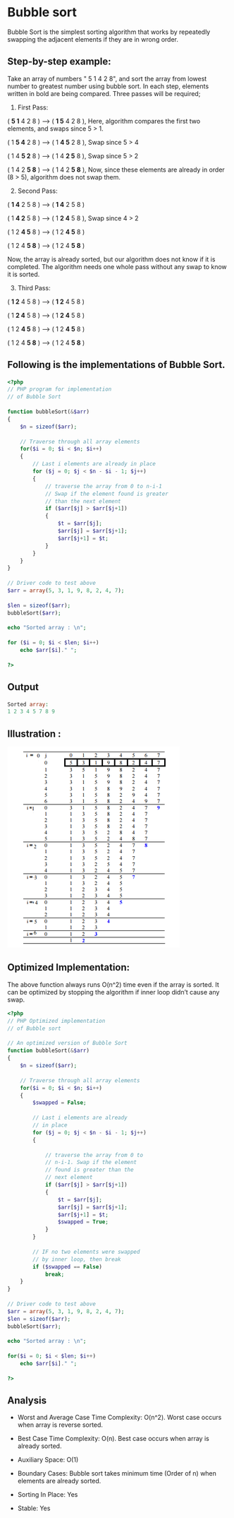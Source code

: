 # Bubble sort

Bubble Sort is the simplest sorting algorithm that works by repeatedly swapping the adjacent elements if they are in wrong order.

## Step-by-step example:

Take an array of numbers " 5 1 4 2 8", and sort the array from lowest number to greatest number using bubble sort. In each step, elements written in bold are being compared. Three passes will be required;

1. First Pass:

( **5 1** 4 2 8 ) –> ( **1 5** 4 2 8 ), Here, algorithm compares the first two elements, and swaps since 5 > 1.

( 1 **5 4** 2 8 ) –>  ( 1 **4 5** 2 8 ), Swap since 5 > 4

( 1 4 **5 2** 8 ) –>  ( 1 4 **2 5** 8 ), Swap since 5 > 2

( 1 4 2 **5 8** ) –> ( 1 4 2 **5 8** ), Now, since these elements are already in order (8 > 5), algorithm does not swap them.

2. Second Pass:

( **1 4** 2 5 8 ) –> ( **1 4** 2 5 8 )

( 1 **4 2** 5 8 ) –> ( 1 **2 4** 5 8 ), Swap since 4 > 2

( 1 2 **4 5** 8 ) –> ( 1 2 **4 5** 8 )

( 1 2 4 **5 8** ) –>  ( 1 2 4 **5 8** )

Now, the array is already sorted, but our algorithm does not know if it is completed. The algorithm needs one whole pass without any swap to know it is sorted.

3. Third Pass:

( **1 2** 4 5 8 ) –> ( **1 2** 4 5 8 )

( 1 **2 4** 5 8 ) –> ( 1 **2 4** 5 8 )

( 1 2 **4 5** 8 ) –> ( 1 2 **4 5** 8 )

( 1 2 4 **5 8** ) –> ( 1 2 4 **5 8** )

## Following is the implementations of Bubble Sort.

```php
<?php  
// PHP program for implementation  
// of Bubble Sort 
  
function bubbleSort(&$arr) 
{ 
    $n = sizeof($arr); 
  
    // Traverse through all array elements 
    for($i = 0; $i < $n; $i++)  
    { 
        // Last i elements are already in place 
        for ($j = 0; $j < $n - $i - 1; $j++)  
        { 
            // traverse the array from 0 to n-i-1 
            // Swap if the element found is greater 
            // than the next element 
            if ($arr[$j] > $arr[$j+1]) 
            { 
                $t = $arr[$j]; 
                $arr[$j] = $arr[$j+1]; 
                $arr[$j+1] = $t; 
            } 
        } 
    } 
} 
  
// Driver code to test above 
$arr = array(5, 3, 1, 9, 8, 2, 4, 7); 
  
$len = sizeof($arr); 
bubbleSort($arr); 
  
echo "Sorted array : \n"; 
  
for ($i = 0; $i < $len; $i++) 
    echo $arr[$i]." ";  
  
?> 
```

## Output 

```php
Sorted array:
1 2 3 4 5 7 8 9
```

## Illustration :

![](./img/bubble-sort1.png)

## Optimized Implementation:

The above function always runs O(n^2) time even if the array is sorted. It can be optimized by stopping the algorithm if inner loop didn’t cause any swap.

```php
<?php  
// PHP Optimized implementation 
// of Bubble sort 
  
// An optimized version of Bubble Sort 
function bubbleSort(&$arr) 
{ 
    $n = sizeof($arr); 
  
    // Traverse through all array elements 
    for($i = 0; $i < $n; $i++) 
    { 
        $swapped = False; 
  
        // Last i elements are already 
        // in place 
        for ($j = 0; $j < $n - $i - 1; $j++) 
        { 
              
            // traverse the array from 0 to 
            // n-i-1. Swap if the element  
            // found is greater than the 
            // next element 
            if ($arr[$j] > $arr[$j+1]) 
            { 
                $t = $arr[$j]; 
                $arr[$j] = $arr[$j+1]; 
                $arr[$j+1] = $t; 
                $swapped = True; 
            } 
        } 
  
        // IF no two elements were swapped 
        // by inner loop, then break 
        if ($swapped == False) 
            break; 
    } 
} 
          
// Driver code to test above 
$arr = array(5, 3, 1, 9, 8, 2, 4, 7); 
$len = sizeof($arr); 
bubbleSort($arr); 
  
echo "Sorted array : \n"; 
  
for($i = 0; $i < $len; $i++) 
    echo $arr[$i]." "; 
      
?> 
```

## Analysis

- Worst and Average Case Time Complexity: O(n^2). Worst case occurs when array is reverse sorted.

- Best Case Time Complexity: O(n). Best case occurs when array is already sorted.

- Auxiliary Space: O(1)

- Boundary Cases: Bubble sort takes minimum time (Order of n) when elements are already sorted.

- Sorting In Place: Yes

- Stable: Yes
